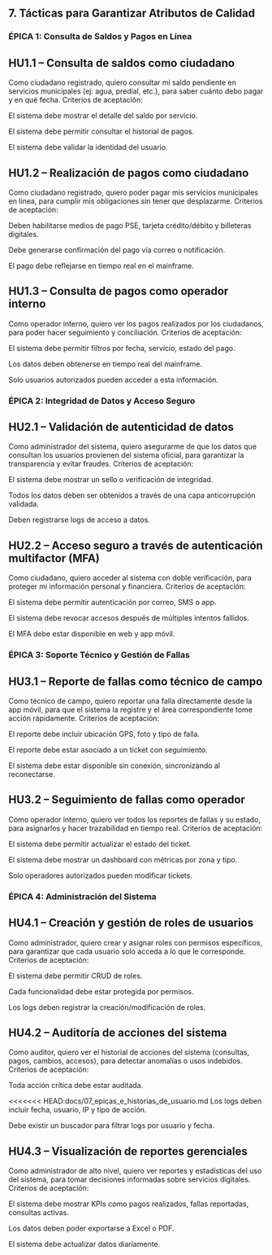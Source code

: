 ## 7. Tácticas para Garantizar Atributos de Calidad

### ÉPICA 1: Consulta de Saldos y Pagos en Línea

## HU1.1 – Consulta de saldos como ciudadano

Como ciudadano registrado,
quiero consultar mi saldo pendiente en servicios municipales (ej: agua, predial, etc.),
para saber cuánto debo pagar y en qué fecha.
Criterios de aceptación:

El sistema debe mostrar el detalle del saldo por servicio.

El sistema debe permitir consultar el historial de pagos.

El sistema debe validar la identidad del usuario.

## HU1.2 – Realización de pagos como ciudadano

Como ciudadano registrado,
quiero poder pagar mis servicios municipales en línea,
para cumplir mis obligaciones sin tener que desplazarme.
Criterios de aceptación:

Deben habilitarse medios de pago PSE, tarjeta crédito/débito y billeteras digitales.

Debe generarse confirmación del pago vía correo o notificación.

El pago debe reflejarse en tiempo real en el mainframe.

## HU1.3 – Consulta de pagos como operador interno

Como operador interno,
quiero ver los pagos realizados por los ciudadanos,
para poder hacer seguimiento y conciliación.
Criterios de aceptación:

El sistema debe permitir filtros por fecha, servicio, estado del pago.

Los datos deben obtenerse en tiempo real del mainframe.

Solo usuarios autorizados pueden acceder a esta información.

### ÉPICA 2: Integridad de Datos y Acceso Seguro

## HU2.1 – Validación de autenticidad de datos

Como administrador del sistema,
quiero asegurarme de que los datos que consultan los usuarios provienen del sistema oficial,
para garantizar la transparencia y evitar fraudes.
Criterios de aceptación:

El sistema debe mostrar un sello o verificación de integridad.

Todos los datos deben ser obtenidos a través de una capa anticorrupción validada.

Deben registrarse logs de acceso a datos.

## HU2.2 – Acceso seguro a través de autenticación multifactor (MFA)

Como ciudadano,
quiero acceder al sistema con doble verificación,
para proteger mi información personal y financiera.
Criterios de aceptación:

El sistema debe permitir autenticación por correo, SMS o app.

El sistema debe revocar accesos después de múltiples intentos fallidos.

El MFA debe estar disponible en web y app móvil.

### ÉPICA 3: Soporte Técnico y Gestión de Fallas

## HU3.1 – Reporte de fallas como técnico de campo

Como técnico de campo,
quiero reportar una falla directamente desde la app móvil,
para que el sistema la registre y el área correspondiente tome acción rápidamente.
Criterios de aceptación:

El reporte debe incluir ubicación GPS, foto y tipo de falla.

El reporte debe estar asociado a un ticket con seguimiento.

El sistema debe estar disponible sin conexión, sincronizando al reconectarse.

## HU3.2 – Seguimiento de fallas como operador

Como operador interno,
quiero ver todos los reportes de fallas y su estado,
para asignarlos y hacer trazabilidad en tiempo real.
Criterios de aceptación:

El sistema debe permitir actualizar el estado del ticket.

El sistema debe mostrar un dashboard con métricas por zona y tipo.

Solo operadores autorizados pueden modificar tickets.

### ÉPICA 4: Administración del Sistema

## HU4.1 – Creación y gestión de roles de usuarios

Como administrador,
quiero crear y asignar roles con permisos específicos,
para garantizar que cada usuario solo acceda a lo que le corresponde.
Criterios de aceptación:

El sistema debe permitir CRUD de roles.

Cada funcionalidad debe estar protegida por permisos.

Los logs deben registrar la creación/modificación de roles.

## HU4.2 – Auditoría de acciones del sistema

Como auditor,
quiero ver el historial de acciones del sistema (consultas, pagos, cambios, accesos),
para detectar anomalías o usos indebidos.
Criterios de aceptación:

Toda acción crítica debe estar auditada.

<<<<<<< HEAD:docs/07_epicas_e_historias_de_usuario.md
Los logs deben incluir fecha, usuario, IP y tipo de acción.

Debe existir un buscador para filtrar logs por usuario y fecha.

## HU4.3 – Visualización de reportes gerenciales

Como administrador de alto nivel,
quiero ver reportes y estadísticas del uso del sistema,
para tomar decisiones informadas sobre servicios digitales.
Criterios de aceptación:

El sistema debe mostrar KPIs como pagos realizados, fallas reportadas, consultas activas.

Los datos deben poder exportarse a Excel o PDF.

El sistema debe actualizar datos diariamente.
